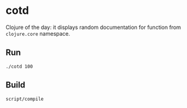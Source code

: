 # cotd

Clojure of the day: it displays random documentation for function from
`clojure.core` namespace.

## Run

    ./cotd 100

## Build

    script/compile
